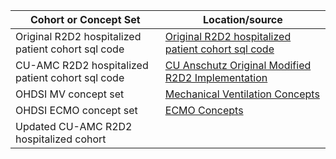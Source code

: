 |Cohort or Concept Set|Location/source|
|------------ | ------------- |
Original R2D2 hospitalized patient cohort sql code | [Original R2D2 hospitalized patient cohort sql code](ElectronicPhenotype/COVID-19/)|  
| CU-AMC R2D2 hospitalized patient cohort sql code | [CU Anschutz Original Modified R2D2 Implementation](CU%20Anschutz%20Original%20Modified%20R2D2%20Implementation) | 
| OHDSI MV concept set| [Mechanical Ventilation Concepts](Mechanical_Ventilation_Concepts)|
| OHDSI ECMO concept set | [ECMO Concepts](ECMO_Concepts) |
| Updated CU-AMC R2D2 hospitalized cohort |  |

